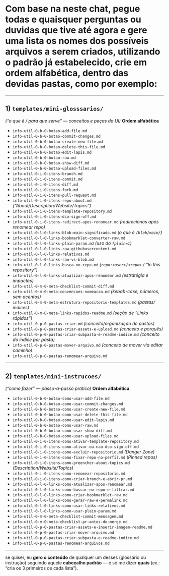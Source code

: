 # Com base na neste chat, pegue todas e quaisquer perguntas ou duvidas que tive até agora e gere uma lista os nomes dos possíveis arquivos a serem criados, utilizando o padrão já estabelecido, crie em ordem alfabética, dentro das devidas pastas, como por exemplo:

---

## 1) `templates/mini-glosssarios/`

*(“o que é / para que serve” — conceitos e peças da UI)*
**Ordem alfabética**

* `info-util-0-b-0-botao-add-file.md`
* `info-util-0-b-0-botao-commit-changes.md`
* `info-util-0-b-0-botao-create-new-file.md`
* `info-util-0-b-0-botao-delete-this-file.md`
* `info-util-0-b-0-botao-edit-lapis.md`
* `info-util-0-b-0-botao-raw.md`
* `info-util-0-b-0-botao-show-diff.md`
* `info-util-0-b-0-botao-upload-files.md`
* `info-util-0-i-0-itens-branch.md`
* `info-util-0-i-0-itens-commit.md`
* `info-util-0-i-0-itens-diff.md`
* `info-util-0-i-0-itens-fork.md`
* `info-util-0-i-0-itens-pull-request.md`
* `info-util-0-i-0-itens-repo-about.md` *(“About/Description/Website/Topics”)*
* `info-util-0-i-0-itens-template-repository.md`
* `info-util-0-i-0-itens-dco-sign-off.md`
* `info-util-0-i-0-itens-redirect-apos-renomear.md` *(redirecionos após renomear repo)*
* `info-util-0-l-0-links-blob-main-significado.md` *(o que é `/blob/main/`)*
* `info-util-0-l-0-links-bookmarklet-converter-raw.md`
* `info-util-0-l-0-links-plain-param.md` *(uso do `?plain=1`)*
* `info-util-0-l-0-links-raw-githubusercontent.md`
* `info-util-0-l-0-links-relativos.md`
* `info-util-0-l-0-links-raw-vs-blob.md`
* `info-util-0-l-0-links-busca-no-repo.md` *(`repo:<user>/<repo>` / “In this repository”)*
* `info-util-0-l-0-links-atualizar-apos-renomear.md` *(estratégia e impactos)*
* `info-util-0-m-0-meta-checklist-commit-diff.md`
* `info-util-0-m-0-meta-convencoes-nomeacao.md` *(kebab-case, números, sem acentos)*
* `info-util-0-m-0-meta-estrutura-repositorio-templates.md` *(pastas/índices)*
* `info-util-0-m-0-meta-links-rapidos-readme.md` *(seção de “Links rápidos”)*
* `info-util-0-p-0-pastas-criar.md` *(conceito/organização de pastas)*
* `info-util-0-p-0-pastas-criar-assets-e-upload.md` *(conceito e porquês)*
* `info-util-0-p-0-pastas-criar-subpasta-e-readme-indice.md` *(conceito do índice por pasta)*
* `info-util-0-p-0-pastas-mover-arquivo.md` *(conceito de mover via editar caminho)*
* `info-util-0-p-0-pastas-renomear-arquivo.md`

---

## 2) `templates/mini-instrucoes/`

*(“como fazer” — passo-a-passo prático)*
**Ordem alfabética**

* `info-util-0-b-0-botao-como-usar-add-file.md`
* `info-util-0-b-0-botao-como-usar-commit-changes.md`
* `info-util-0-b-0-botao-como-usar-create-new-file.md`
* `info-util-0-b-0-botao-como-usar-delete-this-file.md`
* `info-util-0-b-0-botao-como-usar-edit-lapis.md`
* `info-util-0-b-0-botao-como-usar-raw.md`
* `info-util-0-b-0-botao-como-usar-show-diff.md`
* `info-util-0-b-0-botao-como-usar-upload-files.md`
* `info-util-0-i-0-itens-como-ativar-template-repository.md`
* `info-util-0-i-0-itens-como-ativar-ou-nao-dco-sign-off.md`
* `info-util-0-i-0-itens-como-excluir-repositorio.md` *(Danger Zone)*
* `info-util-0-i-0-itens-como-fixar-repo-no-perfil.md` *(Pinned repos)*
* `info-util-0-i-0-itens-como-preencher-about-topics.md` *(Description/Website/Topics)*
* `info-util-0-i-0-itens-como-renomear-repositorio.md`
* `info-util-0-i-0-itens-como-criar-branch-e-abrir-pr.md`
* `info-util-0-l-0-links-como-atualizar-apos-renomear.md`
* `info-util-0-l-0-links-como-buscar-no-repo-e-filtrar.md`
* `info-util-0-l-0-links-como-criar-bookmarklet-raw.md`
* `info-util-0-l-0-links-como-gerar-raw-e-permalink.md`
* `info-util-0-l-0-links-como-usar-links-relativos.md`
* `info-util-0-l-0-links-como-usar-plain-param.md`
* `info-util-0-m-0-meta-checklist-commit-mensagem.md`
* `info-util-0-m-0-meta-checklist-pr-antes-do-merge.md`
* `info-util-0-p-0-pastas-criar-assets-e-inserir-imagem-readme.md`
* `info-util-0-p-0-pastas-criar-mover-arquivo.md`
* `info-util-0-p-0-pastas-criar-subpasta-e-readme-indice.md`
* `info-util-0-p-0-pastas-renomear-arquivos.md`

---

se quiser, eu **gero o conteúdo** de qualquer um desses (glossário ou instrução) seguindo aquele **cabeçalho padrão** — é só me dizer **quais** (ex.: “cria os 3 primeiros de cada lista”).

